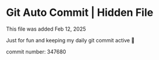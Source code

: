 # Git Auto Commit | Hidden File

This file was added Feb 12, 2025

Just for fun and keeping my daily git commit active 🤪

commit number: 347680
